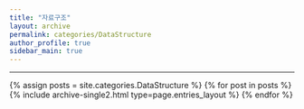 ```yaml
---
title: "자료구조"
layout: archive
permalink: categories/DataStructure
author_profile: true
sidebar_main: true
---
```

<!-- 공백이 포함되어 있는 카테고리 이름의 경우 site.categories.['a b c'] 이런식으로! -->

***
{% assign posts = site.categories.DataStructure %}
{% for post in posts %} {% include archive-single2.html type=page.entries_layout %} {% endfor %}
